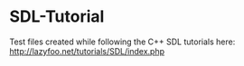 # SDL-Tutorial
Test files created while following the C++ SDL tutorials here: http://lazyfoo.net/tutorials/SDL/index.php
